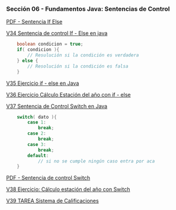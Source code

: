 ### Sección 06 - Fundamentos Java: Sentencias de Control
[PDF - Sentencia If Else](Apuntes/05-01-SentenciaIfElse-CFJ.pdf)

[V34 Sentencia de control If - Else en java](V34_Sentencia_de_Control_IF_ELSE_en_Java/src/v34_sentencia_de_control_if_else_en_java/V34_Sentencia_de_Control_IF_ELSE_en_Java.java)
```Java
    boolean condicion = true;
    if( condicion ){
        // Resulución si la condición es verdadera
    } else {
        // Resolución si la condición es falsa
    }
```

[V35 Ejercicio if - else en Java](V35_Ejercicio_if_else_en_java/src/v35_ejercicio_if_else_en_java/V35_Ejercicio_if_else_en_java.java)

[V36 Ejercicio Cálculo Estación del año con if - else](V36_Ejercicio_Calculo_Estacion_del_Anio/src/v36_ejercicio_calculo_estacion_del_anio/V36_Ejercicio_Calculo_Estacion_del_Anio.java)

[V37 Sentencia de Control Switch en Java](V37_Sentencia_de_control_Switch_en_java/src/v37_sentencia_de_control_switch_en_java/V37_Sentencia_de_control_Switch_en_java.java)
```Java
    switch( dato ){
        case 1: 
            break;
        case 2: 
            break;
        case 3: 
            break;
        default:
            // si no se cumple ningún caso entra por aca
    }
```

[PDF - Sentencia de control Switch](Apuntes/05-04-SentenciaSwitch-CFJ-operadores.pdf)

[V38 Ejercicio: Cálculo estación del año con Switch](V38_Ejercicio_Calculo_Estacion_con_Switch/src/v38_ejercicio_calculo_estacion_con_switch/V38_Ejercicio_Calculo_Estacion_con_Switch.java)

[V39 TAREA Sistema de Calificaciones](V39_Tarea_Sistema_de_Calificaciones/src/v39_tarea_sistema_de_calificaciones/V39_Tarea_Sistema_de_Calificaciones.java)